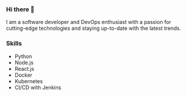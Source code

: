 ### Hi there 👋

I am a software developer and DevOps enthusiast with a passion for cutting-edge technologies and staying up-to-date with the latest trends.

### Skills
* Python
* Node.js
* React.js
* Docker
* Kubernetes
* CI/CD with Jenkins
<!--
**umjoshua/umjoshua** is a ✨ _special_ ✨ repository because its `README.md` (this file) appears on your GitHub profile.

Here are some ideas to get you started:

- 🔭 I’m currently working on ...
- 🌱 I’m currently learning ...
- 👯 I’m looking to collaborate on ...
- 🤔 I’m looking for help with ...
- 💬 Ask me about ...
- 📫 How to reach me: ...
- 😄 Pronouns: ...
- ⚡ Fun fact: ...
-->
